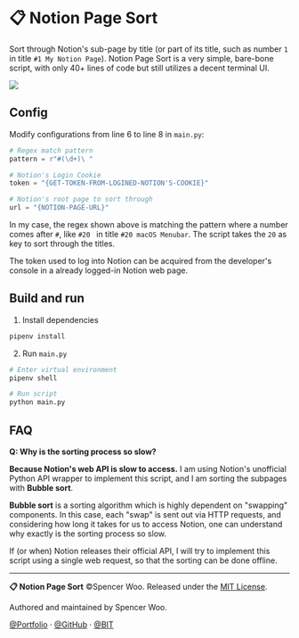 # 📋 Notion Page Sort

Sort through Notion's sub-page by title (or part of its title, such as number `1` in title `#1 My Notion Page`). Notion Page Sort is a very simple, bare-bone script, with only 40+ lines of code but still utilizes a decent terminal UI.

![](https://i.loli.net/2019/12/24/LhSdiHU4EOAPBlV.gif)

## Config

Modify configurations from line 6 to line 8 in `main.py`:

```python
# Regex match pattern
pattern = r"#(\d+)\ "

# Notion's Login Cookie
token = "{GET-TOKEN-FROM-LOGINED-NOTION'S-COOKIE}"

# Notion's root page to sort through
url = "{NOTION-PAGE-URL}"
```

In my case, the regex shown above is matching the pattern where a number comes after `#`, like `#20 ` in title `#20 macOS Menubar`. The script takes the `20` as key to sort through the titles.

The token used to log into Notion can be acquired from the developer's console in a already logged-in Notion web page.

## Build and run

1. Install dependencies

```bash
pipenv install
```

2. Run `main.py`

```bash
# Enter virtual environment
pipenv shell

# Run script
python main.py
```

## FAQ

**Q: Why is the sorting process so slow?**

**Because Notion's web API is slow to access.** I am using Notion's unofficial Python API wrapper to implement this script, and I am sorting the subpages with **Bubble sort**. 

**Bubble sort** is a sorting algorithm which is highly dependent on "swapping" components. In this case, each "swap" is sent out via HTTP requests, and considering how long it takes for us to access Notion, one can understand why exactly is the sorting process so slow.

If (or when) Notion releases their official API, I will try to implement this script using a single web request, so that the sorting can be done offline.

---

**📋 Notion Page Sort** ©Spencer Woo. Released under the [MIT License](./LICENSE).

Authored and maintained by Spencer Woo.

[@Portfolio](https://spencerwoo.com) · [@GitHub](https://github.com/spencerwooo) · [@BIT](http://www.bit.edu.cn/)

